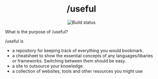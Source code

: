 <h1 align="center">/useful</h1>

<p align="center">
    <a><img src="https://github.com/tbtuan/useful/workflows/build/badge.svg" alt="Build status"></a>
</p>

What is the purpose of /useful?

/useful is

- a repository for keeping track of everything you would bookmark.
- a cheatsheet to show the essential concepts of any languages/libaries or frameworks. Switching between them should be easy.
- a site to outsource your knowledge
- a collection of websites, tools and other resources you might use
